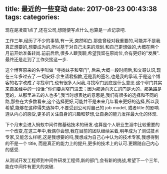 title: 最近的一些变动
date: 2017-08-23 00:43:38
tags:
categories:
---

现在是凌晨1点了,还在公司,想随便写点什么,也算是一点记录吧.

工作三年,经历了不少的事情,有一天,突然明白.那些曾经对我重要的,可能并不是我真正想要的,想要成为的,所以基于对自己未来的规划.和自己更想做的,大概在两个月前开始准备转岗.前前后后,很多人跟我聊,希望我留在原岗位,会有更好的"发展".最终还是走到了工作交接这一步.


这个博客原来的名字叫做 "寻找妹子和窄门", 后来,大概一段时间后,和文哥认识,现在三年多过去了.一切安好.余生请君指教,还是我的签名,也是我的承诺,于是这个博客的名字改成了寻找窄门,也有很多人问我,寻找窄门到底是什么意思.这个窄门其实来自圣经中的一段话:"你们要从窄门进去；因为那通向灭亡的门是大的，那条路是宽的，从那里进去的人也多",我当时想表达的意思是,我们有很多的选择和不同的路,那些在大多数看来,这个选择更好,可能并不是未来几年看来更好的选择,所以我希望,能够在这种得失选择中,不要受到公司对自己的 job model, 或者title 的影响.遵从内心的感受,更多的关注自身的兴趣和梦想,让自身的能力发挥最大化的体现.


下个月末会进入蚂蚁中间件做基础技术的研发.也算是个人职业生涯中比较重要的一个改变,在这三年中,我偶尔会想,我在目前的团队继续呆着,明年成为了测试技术专家,又能怎么样呢,这是我想要的吗,我想成为自己心中认为的技术专家,我想得到的不是一个 title, 而是真正的能力上的提升,更多的技术上的认可.更跟随自己内心的感受.

从测试开发工程师到中间件研发工程师,新的部门,会有新的挑战,希望下一个三年,能在中间件有更大的突破.
